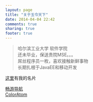 ```yaml
---
layout: page
title: "关于玉令天下"
date: 2014-04-04 22:42
comments: true
sharing: true
footer: true
---
```


>哈尔滨工业大学 软件学院  
>还未毕业，保送贵院MSE。。。  
>屌丝程序员一枚，喜欢接触新鲜事物  
>长期扎根于JavaEE和移动开发  

[这里](http://about.me/yulingtianxia/)有我的名片


[畅游导航](http://changyou.yulingtianxia.com)  
[ColorAtom](http://coloratom.yulingtianxia.com)
